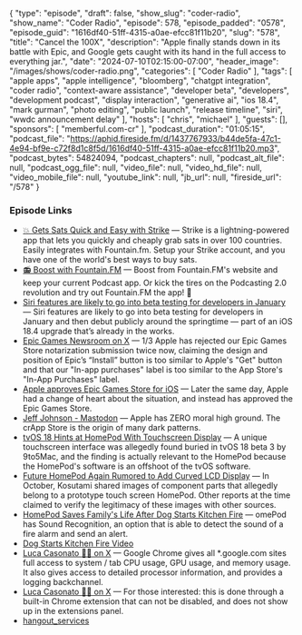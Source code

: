 {
  "type": "episode",
  "draft": false,
  "show_slug": "coder-radio",
  "show_name": "Coder Radio",
  "episode": 578,
  "episode_padded": "0578",
  "episode_guid": "1616df40-51ff-4315-a0ae-efcc81f11b20",
  "slug": "578",
  "title": "Cancel the 100X",
  "description": "Apple finally stands down in its battle with Epic, and Google gets caught with its hand in the full access to everything jar.",
  "date": "2024-07-10T02:15:00-07:00",
  "header_image": "/images/shows/coder-radio.png",
  "categories": [
    "Coder Radio"
  ],
  "tags": [
    "apple apps",
    "apple intelligence",
    "bloomberg",
    "chatgpt integration",
    "coder radio",
    "context-aware assistance",
    "developer beta",
    "developers",
    "development podcast",
    "display interaction",
    "generative ai",
    "ios 18.4",
    "mark gurman",
    "photo editing",
    "public launch",
    "release timeline",
    "siri",
    "wwdc announcement delay"
  ],
  "hosts": [
    "chris",
    "michael"
  ],
  "guests": [],
  "sponsors": [
    "memberful.com-cr"
  ],
  "podcast_duration": "01:05:15",
  "podcast_file": "https://aphid.fireside.fm/d/1437767933/b44de5fa-47c1-4e94-bf9e-c72f8d1c8f5d/1616df40-51ff-4315-a0ae-efcc81f11b20.mp3",
  "podcast_bytes": 54824094,
  "podcast_chapters": null,
  "podcast_alt_file": null,
  "podcast_ogg_file": null,
  "video_file": null,
  "video_hd_file": null,
  "video_mobile_file": null,
  "youtube_link": null,
  "jb_url": null,
  "fireside_url": "/578"
}


### Episode Links

  * [💥 Gets Sats Quick and Easy with Strike](https://strike.me/ "💥 Gets Sats Quick and Easy with Strike") — Strike is a lightning-powered app that lets you quickly and cheaply grab sats in over 100 countries. Easily integrates with Fountain.fm. Setup your Strike account, and you have one of the world's best ways to buy sats.
  * [📻 Boost with Fountain.FM](https://fountain.fm/show/OWdse4h3MzNbS8Og5RJk "📻 Boost with Fountain.FM") — Boost from Fountain.FM's website and keep your current Podcast app. Or kick the tires on the Podcasting 2.0 revolution and try out Fountain.FM the app! 🚀
  * [Siri features are likely to go into beta testing for developers in January](https://www.bloomberg.com/news/newsletters/2024-07-07/apple-watch-series-10-ultra-3-details-bigger-screens-blood-pressure-challenge-lybjqp0q "Siri features are likely to go into beta testing for developers in January") — Siri features are likely to go into beta testing for developers in January and then debut publicly around the springtime — part of an iOS 18.4 upgrade that’s already in the works. 
  * [Epic Games Newsroom on X](https://x.com/epicnewsroom/status/1809179985682325649?t=E9EIlRX-vHxbQ8g23lQU3A "Epic Games Newsroom on X") — 1/3 Apple has rejected our Epic Games Store notarization submission twice now, claiming the design and position of Epic’s “Install” button is too similar to Apple's "Get" button and that our "In-app purchases" label is too similar to the App Store's "In-App Purchases" label.
  * [Apple approves Epic Games Store for iOS](https://appleinsider.com/articles/24/07/05/apple-green-lights-epic-games-store-in-rapid-reversal "Apple approves Epic Games Store for iOS") — Later the same day, Apple had a change of heart about the situation, and instead has approved the Epic Games Store. 
  * [Jeff Johnson - Mastodon](https://mastodon.social/@lapcatsoftware/112748176479038619 "Jeff Johnson - Mastodon") — Apple has ZERO moral high ground. The crApp Store is the origin of many dark patterns.
  * [tvOS 18 Hints at HomePod With Touchscreen Display](https://www.macrumors.com/2024/07/09/tvos18-homepod-touchscreen-display/ "tvOS 18 Hints at HomePod With Touchscreen Display") — A unique touchscreen interface was allegedly found buried in tvOS 18 beta 3 by 9to5Mac, and the finding is actually relevant to the ‌HomePod‌ because the ‌HomePod‌'s software is an offshoot of the tvOS software.
  * [Future HomePod Again Rumored to Add Curved LCD Display](https://www.macrumors.com/2023/12/27/future-homepod-to-add-curved-lcd-display/ "Future HomePod Again Rumored to Add Curved LCD Display") — In October, Kosutami shared images of component parts that allegedly belong to a prototype touch screen ‌HomePod‌. Other reports at the time claimed to verify the legitimacy of these images with other sources.
  * [HomePod Saves Family's Life After Dog Starts Kitchen Fire](https://www.macrumors.com/2024/07/08/homepod-fire-alert/ "HomePod Saves Family's Life After Dog Starts Kitchen Fire") — omePod‌ has Sound Recognition, an option that is able to detect the sound of a fire alarm and send an alert.
  * [Dog Starts Kitchen Fire Video](https://www.facebook.com/csfdpio/videos/776680021302916/ "Dog Starts Kitchen Fire Video")
  * [Luca Casonato 🏳️‍🌈 on X](https://x.com/lcasdev/status/1810696257137959018 "Luca Casonato 🏳️‍🌈 on X") — Google Chrome gives all *.google.com sites full access to system / tab CPU usage, GPU usage, and memory usage. It also gives access to detailed processor information, and provides a logging backchannel.
  * [Luca Casonato 🏳️‍🌈 on X](https://x.com/lcasdev/status/1810696264469868624 "Luca Casonato 🏳️‍🌈 on X") — For those interested: this is done through a built-in Chrome extension that can not be disabled, and does not show up in the extensions panel. 
  * [hangout_services](https://source.chromium.org/chromium/chromium/src/+/main:chrome/browser/resources/hangout_services/ "hangout_services")


